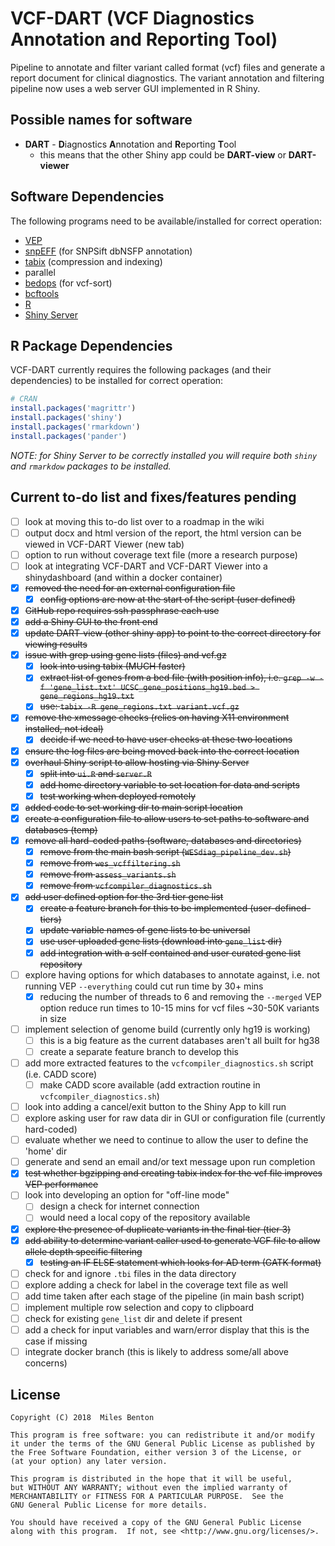 # VCF-DART (VCF Diagnostics Annotation and Reporting Tool)

Pipeline to annotate and filter variant called format (vcf) files and generate a report document for clinical diagnostics. The variant annotation and filtering pipeline now uses a web server GUI implemented in R Shiny. 

## Possible names for software

  - **DART** - **D**iagnostics **A**nnotation and **R**eporting **T**ool
    + this means that the other Shiny app could be **DART-view** or **DART-viewer**

## Software Dependencies

The following programs need to be available/installed for correct operation:

  - [VEP](https://www.ensembl.org/vep)
  - [snpEFF](snpeff.sourceforge.net/) (for SNPSift dbNSFP annotation)
  - [tabix](www.htslib.org/doc/tabix.html) (compression and indexing)
  - parallel
  - [bedops](https://bedops.readthedocs.io/) (for vcf-sort)
  - [bcftools](https://samtools.github.io/bcftools/bcftools.html) 
  - [R](https://www.r-project.org/)
  - [Shiny Server](https://www.rstudio.com/products/shiny/shiny-server/)

## R Package Dependencies

VCF-DART currently requires the following packages (and their dependencies) to be installed for correct operation:

```R
# CRAN
install.packages('magrittr')
install.packages('shiny')
install.packages('rmarkdown')
install.packages('pander')
```

*NOTE: for Shiny Server to be correctly installed you will require both `shiny` and `rmarkdow` packages to be installed.*

## Current to-do list and fixes/features pending

  - [ ] look at moving this to-do list over to a roadmap in the wiki
  - [ ] output docx and html version of the report, the html version can be viewed in VCF-DART Viewer (new tab)
  - [ ] option to run without coverage text file (more a research purpose)
  - [ ] look at integrating VCF-DART and VCF-DART Viewer into a shinydashboard (and within a docker container)
  - [x] ~~removed the need for an external configuration file~~
    - [x] ~~config options are now at the start of the script (user defined)~~
  - [x] ~~GitHub repo requires ssh passphrase each use~~  
  - [x] ~~add a Shiny GUI to the front end~~  
  - [x] ~~update DART-view (other shiny app) to point to the correct directory for viewing results~~
  - [x] ~~issue with grep using gene lists (files) and vcf.gz~~  
    + [x] ~~look into using tabix (MUCH faster)~~  
    + [x] ~~extract list of genes from a bed file (with position info), i.e. `grep -w -f 'gene_list.txt' UCSC_gene_positions_hg19.bed > gene_regions_hg19.txt`~~  
    + [x] ~~use: `tabix -R gene_regions.txt variant.vcf.gz`~~  
  - [x] ~~remove the xmessage checks (relies on having X11 environment installed, not ideal)~~
    + [x] ~~decide if we need to have user checks at these two locations~~
  - [x] ~~ensure the log files are being moved back into the correct location~~
  - [x] ~~overhaul Shiny script to allow hosting via Shiny Server~~ 
    + [x] ~~split into `ui.R` and `server.R`~~
    + [x] ~~add home directory variable to set location for data and scripts~~
    + [x] ~~test working when deployed remotely~~
  - [x] ~~added code to set working dir to main script location~~
  - [x] ~~create a configuration file to allow users to set paths to software and databases (temp)~~
  - [x] ~~remove all hard-coded paths (software, databases and directories)~~
    + [x] ~~remove from the main bash script (`WESdiag_pipeline_dev.sh`)~~
    + [x] ~~remove from `wes_vcffiltering.sh`~~
    + [x] ~~remove from `assess_variants.sh`~~
    + [x] ~~remove from `vcfcompiler_diagnostics.sh`~~
  - [x] ~~add user defined option for the 3rd tier gene list~~
    + [x] ~~create a feature branch for this to be implemented (user-defined-tiers)~~
    + [x] ~~update variable names of gene lists to be universal~~
    + [x] ~~use user uploaded gene lists (download into `gene_list` dir)~~
    + [x] ~~add integration with a self contained and user curated gene list repository~~ 
  - [ ] explore having options for which databases to annotate against, i.e. not running VEP `--everything` could cut run time by 30+ mins
    + [x] reducing the number of threads to 6 and removing the `--merged` VEP option reduce run times to 10-15 mins for vcf files ~30-50K variants in size
  - [ ] implement selection of genome build (currently only hg19 is working)
    + [ ] this is a big feature as the current databases aren't all built for hg38
    + [ ] create a separate feature branch to develop this  
  - [ ] add more extracted features to the `vcfcompiler_diagnostics.sh` script (i.e. CADD score)
    + [ ] make CADD score available (add extraction routine in `vcfcompiler_diagnostics.sh`)
  - [ ] look into adding a cancel/exit button to the Shiny App to kill run
  - [ ] explore asking user for raw data dir in GUI or configuration file (currently hard-coded)
  - [ ] evaluate whether we need to continue to allow the user to define the 'home' dir
  - [ ] generate and send an email and/or text message upon run completion 
  - [x] ~~test whether bgzipping and creating tabix index for the vcf file improves VEP performance~~
  - [ ] look into developing an option for "off-line mode"
    + [ ] design a check for internet connection
    + [ ] would need a local copy of the repository available
  - [x] ~~explore the presence of duplicate variants in the final tier (tier 3)~~
  - [x] ~~add ability to determine variant caller used to generate VCF file to allow allele depth specific filtering~~
    - [x] ~~testing an IF ELSE statement which looks for AD term (GATK format)~~
  - [ ] check for and ignore `.tbi` files in the data directory
  - [ ] explore adding a check for label in the coverage text file as well
  - [ ] add time taken after each stage of the pipeline (in main bash script)
  - [ ] implement multiple row selection and copy to clipboard
  - [ ] check for existing `gene_list` dir and delete if present
  - [ ] add a check for input variables and warn/error display that this is the case if missing
  - [ ] integrate docker branch (this is likely to address some/all above concerns)

## License

    Copyright (C) 2018  Miles Benton

    This program is free software: you can redistribute it and/or modify
    it under the terms of the GNU General Public License as published by
    the Free Software Foundation, either version 3 of the License, or
    (at your option) any later version.

    This program is distributed in the hope that it will be useful,
    but WITHOUT ANY WARRANTY; without even the implied warranty of
    MERCHANTABILITY or FITNESS FOR A PARTICULAR PURPOSE.  See the
    GNU General Public License for more details.

    You should have received a copy of the GNU General Public License
    along with this program.  If not, see <http://www.gnu.org/licenses/>.